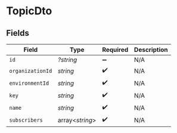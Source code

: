 # TopicDto


## Fields

| Field              | Type               | Required           | Description        |
| ------------------ | ------------------ | ------------------ | ------------------ |
| `id`               | *?string*          | :heavy_minus_sign: | N/A                |
| `organizationId`   | *string*           | :heavy_check_mark: | N/A                |
| `environmentId`    | *string*           | :heavy_check_mark: | N/A                |
| `key`              | *string*           | :heavy_check_mark: | N/A                |
| `name`             | *string*           | :heavy_check_mark: | N/A                |
| `subscribers`      | array<*string*>    | :heavy_check_mark: | N/A                |